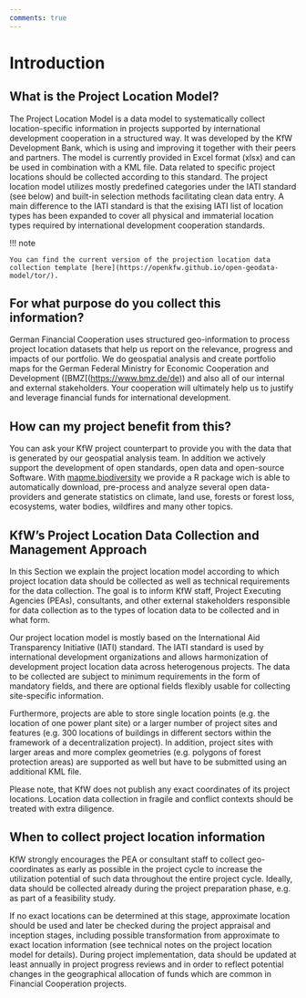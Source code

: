 ```yaml
---
comments: true
---
```


# Introduction

## What is the Project Location Model? 
The Project Location Model is a data model to systematically collect location-specific information in projects supported by international development cooperation in a structured way. It was developed by the KfW Development Bank, which is using and improving it together with their peers and partners. The model is currently provided in Excel format (xlsx) and can be used in combination with a KML file. Data related to specific project locations should be collected according to this standard. The project location model utilizes mostly predefined categories under the IATI standard (see below) and built-in selection methods facilitating clean data entry. A main difference to the IATI standard is that the exising IATI list of location types has been expanded to cover all physical and immaterial location types required by international development cooperation standards. 

!!! note

    You can find the current version of the projection location data collection template [here](https://openkfw.github.io/open-geodata-model/tor/).

## For what purpose do you collect this information?
German Financial Cooperation uses structured geo-information to process project location datasets that help us report on the relevance, progress and impacts of our portfolio. We do geospatial analysis and create portfolio maps for the German Federal Ministry for Economic Cooperation and Development ([BMZ[(https://www.bmz.de/de)) and also all of our internal and external stakeholders. Your cooperation will ultimately help us to justify and leverage financial funds for international development.

## How can my project benefit from this?
You can ask your KfW project counterpart to provide you with the data that is generated by our geospatial analysis team. In addition we actively support the development of open standards, open data and open-source Software. With [mapme.biodiversity](https://cran.r-project.org/web/packages/mapme.biodiversity/index.html) we provide a R package wich is able to automatically download, pre-process and analyze several open data-providers and generate statistics on climate, land use, forests or forest loss, ecosystems, water bodies, wildfires and many other topics. 


## KfW’s Project Location Data Collection and Management Approach
In this Section we explain the project location model according to which project location data should be collected as well as technical requirements for the data collection. The goal is to inform KfW staff, Project Executing Agencies (PEAs), consultants, and other external stakeholders responsible for data collection as to the types of location data to be collected and in what form.

Our project location model is mostly based on the International Aid Transparency Initiative (IATI) standard. The IATI standard is used by international development organizations and allows harmonization of development project location data across heterogenous projects. The data to be collected are subject to minimum requirements in the form of mandatory fields, and there are optional fields flexibly usable for collecting site-specific information.

Furthermore, projects are able to store single location points (e.g. the location of one power plant site) or a larger number of project sites and features (e.g. 300 locations of buildings in different sectors within the framework of a decentralization project). In addition, project sites with larger areas and more complex geometries (e.g. polygons of forest protection areas) are supported as well but have to be submitted using an additional KML file. 

Please note, that KfW does not publish any exact coordinates of its project locations. Location data collection in fragile and conflict contexts should be treated with extra diligence.

## When to collect project location information
KfW strongly encourages the PEA or consultant staff to collect geo-coordinates as early as possible in the project cycle to increase the utilization potential of such data throughout the entire project cycle. Ideally, data should be collected already during the project preparation phase, e.g. as part of a feasibility study.

If no exact locations can be determined at this stage, approximate location should be used and later be checked during the project appraisal and inception stages, including possible transformation from approximate to exact location information (see technical notes on the project location model for details). During project implementation, data should be updated at least annually in project progress reviews and in order to reflect potential changes in the geographical allocation of funds which are common in Financial Cooperation projects.





